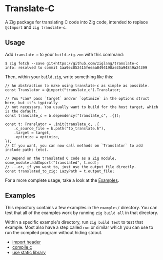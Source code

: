 # Translate-C

A Zig package for translating C code into Zig code, intended to replace `@cImport` and `zig translate-c`.

## Usage

Add `translate-c` to your `build.zig.zon` with this command:

```sh-session
$ zig fetch --save git+https://github.com/ziglang/translate-c
info: resolved to commit 1aa9ec052415feeaa0494190ae35a94849a24399
```

Then, within your `build.zig`, write something like this:

```zig
// An abstraction to make using translate-c as simple as possible.
const Translator = @import("translate_c").Translator;

// You *can* pass `target` and/or `optimize` in the options struct here, but it's typically
// not necessary. You usually want to build for the host target, which is the default.
const translate_c = b.dependency("translate_c", .{});

const t: Translator = .init(translate_c, .{
    .c_source_file = b.path("to_translate.h"),
    .target = target,
    .optimize = optimize,
});
// If you want, you can now call methods on `Translator` to add include paths (etc).

// Depend on the translated C code as a Zig module.
some_module.addImport("translated", t.mod);
// ...or, if you want to, just use the output file directly.
const translated_to_zig: LazyPath = t.output_file;
```

For a more complete usage, take a look at the [Examples](#examples).

## Examples

This repository contains a few examples in the `examples/` directory. You can test that all of the examples
work by running `zig build all` in that directory.

Within a specific example's directory, run `zig build test` to test that example. Most also have a step
called `run` or similar which you can use to run the compiled program without hiding stdout.

- [import header](examples/import_header/build.zig)
- [compile c](examples/compile_c/build.zig)
- [use static library](examples/use_static_lib/build.zig)

